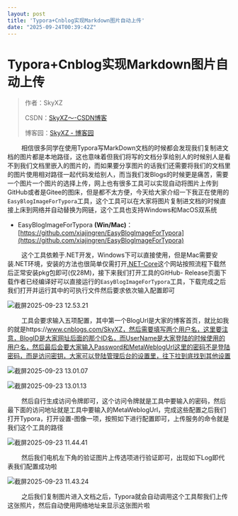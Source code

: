 ```yaml
---
layout: post
title: 'Typora+Cnblog实现Markdown图片自动上传'
date: "2025-09-24T00:39:42Z"
---
```

Typora+Cnblog实现Markdown图片自动上传
=============================

> 作者：SkyXZ
> 
> CSDN：[SkyXZ～-CSDN博客](https://blog.csdn.net/xiongqi123123?spm=1000.2115.3001.5343)
> 
> 博客园：[SkyXZ - 博客园](https://www.cnblogs.com/SkyXZ)

        相信很多同学在使用Typora写MarkDown文档的时候都会发现我们复制进文档的图片都是本地路径，这也意味着但我们将写的文档分享给别人的时候别人是看不到我们文档里嵌入的图片的，而如果要分享图片的话我们还需要将我们的文档里的图片使用相对路径一起代码发给别人，而当我们发Blogs的时候更是痛苦，需要一个图片一个图片的选择上传，网上也有很多工具可以实现自动将图片上传到GitHub或者是Gitee的图床，但是都不太方便，今天给大家介绍一下我正在使用的`EasyBlogImageForTypora`工具，这个工具可以在大家将图片复制进文档的时候直接上床到网络并自动替换为网链，这个工具也支持Windows和MacOS双系统

*   EasyBlogImageForTypora **(Win/Mac)**：[https://github.com/xiajingren/EasyBlogImageForTypora](https://github.com/xiajingren/EasyBlogImageForTypora)

        这个工具依赖于.NET开发，Windows下可以直接使用，但是Mac需要安装.NET环境，安装的方法也很简单仅需打开[.NET-Core](https://dotnet.microsoft.com/download/dotnet-core/thank-you/runtime-3.1.5-macos-x64-installer)这个网站按照流程下载然后正常安装pkg包即可(仅28M)，接下来我们打开工具的GitHub- Release页面下载作者已经编译好可以直接运行的`EasyBlogImageForTypora`工具，下载完成之后我们打开并运行其中的可执行文件然后要求依次输入配置即可

![截屏2025-09-23 12.53.21](https://img2024.cnblogs.com/blog/3505969/202509/3505969-20250923125325194-507297066.png)

        工具会要求输入五项配置，其中第一个BlogUrl是大家的博客首页，就比如我的就是https://www.cnblogs.com/SkyXZ，然后需要填写两个用户名，这里要注意，BlogID是大家网址后面的那个ID名，而UserName是大家登陆的时候使用的用户名，然后最后会要大家输入Password和MetaWeblogUrl这里的密码不是登陆密码，而是访问密钥，大家可以登陆管理后台的设置里，往下拉到底找到其他设置

![截屏2025-09-23 13.01.07](https://img2024.cnblogs.com/blog/3505969/202509/3505969-20250923130147250-1957010701.png)

![截屏2025-09-23 13.01.13](https://img2024.cnblogs.com/blog/3505969/202509/3505969-20250923130155954-1423320355.png)

        然后自行生成访问令牌即可，这个访问令牌就是工具中要输入的密码，然后最下面的访问地址就是工具中要输入的MetaWeblogUrl，完成这些配置之后我们打开Typora，打开设置-图像一项，按照如下进行配置即可，上传服务的命令就是我们这个工具的路径

![截屏2025-09-23 11.44.41](https://img2024.cnblogs.com/blog/3505969/202509/3505969-20250923130425374-1132109938.png)

        然后我们电机左下角的验证图片上传选项进行验证即可，出现如下Log即代表我们配置成功啦

![截屏2025-09-23 11.43.24](https://img2024.cnblogs.com/blog/3505969/202509/3505969-20250923130541728-1157493109.png)

        之后我们复制图片进入文档之后，Typora就会自动调用这个工具帮我们上传这张照片，然后自动使用网络地址来显示这张图片啦